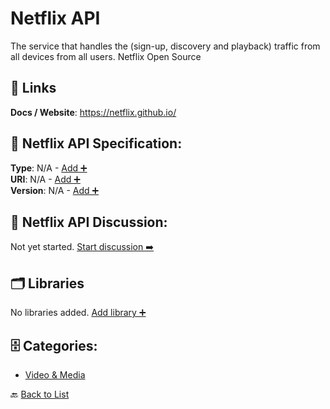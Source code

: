 # Netflix API

The service that handles the (sign-up, discovery and playback) traffic from all devices from all users.  Netflix Open Source

##  🔗 Links
**Docs / Website**: https://netflix.github.io/

## 🧬 Netflix API Specification:
**Type**: N/A - [Add ➕](https://github.com/apis-list/apis-list/edit/main/apis.yaml#L13207)  
**URI**: N/A - [Add ➕](https://github.com/apis-list/apis-list/edit/main/apis.yaml#L13207)  
**Version**: N/A - [Add ➕](https://github.com/apis-list/apis-list/edit/main/apis.yaml#L13207)

## 💬 Netflix API Discussion:
Not yet started. [Start discussion ➡️](https://github.com/apis-list/apis-list/discussions/new)

## 🗂️ Libraries

No libraries added. [Add library ➕](https://github.com/apis-list/apis-list/edit/main/apis.yaml#L13207)    


## 🗄️ Categories:
- [Video & Media](https://github.com/apis-list/apis-list#video--media-)

🔙  [Back to List](https://github.com/apis-list/apis-list)
